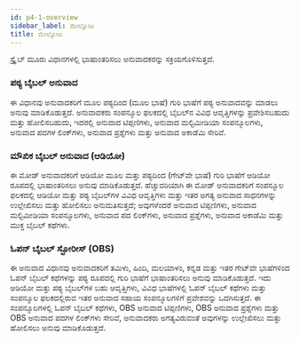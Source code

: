 ```yaml
---
id: p4-1-overview
sidebar_label: ಮೇಲ್ನೋಟ
title: ಮೇಲ್ನೋಟ
---
```

ಸ್ಕ್ರೈಬ್ ಮೂರು ವಿಧಾನಗಳಲ್ಲಿ ಭಾಷಾಂತರಿಸಲು ಅನುವಾದಕರನ್ನು ಸಕ್ರಿಯಗೊಳಿಸುತ್ತದೆ.

### ಪಠ್ಯ ಬೈಬಲ್ ಅನುವಾದ ###

ಈ ವಿಧಾನವು ಅನುವಾದಕರಿಗೆ ಮೂಲ ಪಠ್ಯದಿಂದ (ಮೂಲ ಭಾಷೆ) ಗುರಿ ಭಾಷೆಗೆ ಪಠ್ಯ ಅನುವಾದವನ್ನು ಮಾಡಲು ಅನುವು ಮಾಡಿಕೊಡುತ್ತದೆ. ಅನುವಾದಕರು ಸಂಪನ್ಮೂಲ ಫಲಕದಲ್ಲಿ ಬೈಬಲ್‌ನ ವಿವಿಧ ಆವೃತ್ತಿಗಳನ್ನು ಪ್ರವೇಶಿಸಬಹುದು ಮತ್ತು ಹೋಲಿಸಬಹುದು, ಇದರಲ್ಲಿ ಅನುವಾದ ಟಿಪ್ಪಣಿಗಳು, ಅನುವಾದ ಮಲ್ಟಿಮೀಡಿಯಾ ಸಂಪನ್ಮೂಲಗಳು, ಅನುವಾದ ಪದಗಳ ಲಿಂಕ್‌ಗಳು, ಅನುವಾದ ಪ್ರಶ್ನೆಗಳು ಮತ್ತು ಅನುವಾದ ಅಕಾಡೆಮಿ ಸೇರಿವೆ.

### ಮೌಖಿಕ ಬೈಬಲ್ ಅನುವಾದ (ಆಡಿಯೋ) ###

ಈ ಮೋಡ್ ಅನುವಾದಕರಿಗೆ ಆಡಿಯೋ ಮೂಲ ಮತ್ತು ಪಠ್ಯದಿಂದ (ಗೇಟ್‌ವೇ ಭಾಷೆ) ಗುರಿ ಭಾಷೆಗೆ ಆಡಿಯೋ ರೂಪದಲ್ಲಿ ಭಾಷಾಂತರಿಸಲು ಅನುವು ಮಾಡಿಕೊಡುತ್ತದೆ. ಹೆಚ್ಚುವರಿಯಾಗಿ ಈ ಮೋಡ್ ಅನುವಾದಕರಿಗೆ ಸಂಪನ್ಮೂಲ ಫಲಕದಲ್ಲಿ ಆಡಿಯೋ ಮತ್ತು ಪಠ್ಯ ಬೈಬಲ್‌ಗಳ ವಿವಿಧ ಆವೃತ್ತಿಗಳು ಮತ್ತು ಇತರ ಅಗತ್ಯ ಅನುವಾದ ಸಾಧನಗಳನ್ನು ಉಲ್ಲೇಖಿಸಲು ಮತ್ತು ಹೋಲಿಸಲು ಅನುಮತಿಸುತ್ತದೆ; ಅವುಗಳೆಂದರೆ ಅನುವಾದ ಟಿಪ್ಪಣಿಗಳು, ಅನುವಾದ ಮಲ್ಟಿಮೀಡಿಯಾ ಸಂಪನ್ಮೂಲಗಳು, ಅನುವಾದ ಪದ ಲಿಂಕ್‌ಗಳು, ಅನುವಾದ ಪ್ರಶ್ನೆಗಳು, ಅನುವಾದ ಅಕಾಡೆಮಿ ಮತ್ತು ಮುಕ್ತ ಬೈಬಲ್ ಕಥೆಗಳು.

### ಓಪನ್ ಬೈಬಲ್ ಸ್ಟೋರೀಸ್ (OBS) ###
ಈ ಅನುವಾದ ವಿಧಾನವು ಅನುವಾದಕರಿಗೆ ತಮಿಳು, ಹಿಂದಿ, ಮಲಯಾಳಂ, ಕನ್ನಡ ಮತ್ತು ಇತರ ಗೇಟ್‌ವೇ ಭಾಷೆಗಳಿಂದ ಓಪನ್ ಬೈಬಲ್ ಕಥೆಗಳನ್ನು ಪಠ್ಯ ರೂಪದಲ್ಲಿ ಗುರಿ ಭಾಷೆಗೆ ಭಾಷಾಂತರಿಸಲು ಅನುವು ಮಾಡಿಕೊಡುತ್ತದೆ. ಇದು ಆಡಿಯೋ ಮತ್ತು ಪಠ್ಯ ಬೈಬಲ್‌ಗಳ ಬಹು ಆವೃತ್ತಿಗಳು, ವಿವಿಧ ಭಾಷೆಗಳಲ್ಲಿ ಓಪನ್ ಬೈಬಲ್ ಕಥೆಗಳು ಮತ್ತು ಸಂಪನ್ಮೂಲ ಫಲಕದಲ್ಲಿರುವ ಇತರ ಅನುವಾದ ಸಹಾಯ ಸಂಪನ್ಮೂಲಗಳಿಗೆ ಪ್ರವೇಶವನ್ನು ಒದಗಿಸುತ್ತದೆ. ಈ ಸಂಪನ್ಮೂಲಗಳಲ್ಲಿ ಓಪನ್ ಬೈಬಲ್ ಕಥೆಗಳು, OBS ಅನುವಾದ ಟಿಪ್ಪಣಿಗಳು, OBS ಅನುವಾದ ಪ್ರಶ್ನೆಗಳು ಮತ್ತು OBS ಅನುವಾದ ಪದಗಳ ಲಿಂಕ್‌ಗಳು ಸೇರಿವೆ, ಅನುವಾದಕರು ಅಗತ್ಯವಿರುವಂತೆ ಅವುಗಳನ್ನು ಉಲ್ಲೇಖಿಸಲು ಮತ್ತು ಹೋಲಿಸಲು ಅನುವು ಮಾಡಿಕೊಡುತ್ತದೆ.